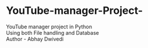 # YouTube-manager-Project-
YouTube manager project in Python 
<br>
Using both File handling and Database
<br>
Author - Abhay Dwivedi

